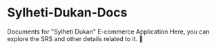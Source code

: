 # Sylheti-Dukan-Docs
Documents for "Sylheti Dukan" E-commerce Application Here, you can explore the SRS and other details related to it. 📝
